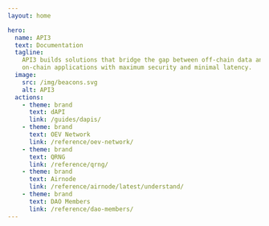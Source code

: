 ```yaml
---
layout: home

hero:
  name: API3
  text: Documentation
  tagline:
    API3 builds solutions that bridge the gap between off-chain data and
    on-chain applications with maximum security and minimal latency.
  image:
    src: /img/beacons.svg
    alt: API3
  actions:
    - theme: brand
      text: dAPI
      link: /guides/dapis/
    - theme: brand
      text: OEV Network
      link: /reference/oev-network/
    - theme: brand
      text: QRNG
      link: /reference/qrng/
    - theme: brand
      text: Airnode
      link: /reference/airnode/latest/understand/
    - theme: brand
      text: DAO Members
      link: /reference/dao-members/
---
```


<QrngRemoval/>

<script>
export default {
    mounted() {
      // Since this page does not have the sidebar we need to make sure the reference menu is not highlighted
      const api3_navbarReferenceBtn = document.getElementById(
          'api3_Reference_Menu'
      );
      api3_navbarReferenceBtn.style.color = '';
    }
  }
</script>

<style>
.api3-land-title{
  font-size:xx-large;
}
.api3-land-title-desc{
  margin-top:15px;
  margin-bottom:10px;
  font-size:x-large;
  color:gray
}
</style>
